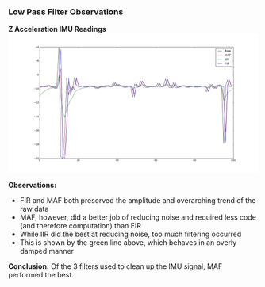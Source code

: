 ### Low Pass Filter Observations

<b>Z Acceleration IMU Readings</b>
![plot](https://github.com/stephanniec/stephanniec_ME433_2017/blob/master/HW10/filter_results.png)

<b>Observations:</b>
* FIR and MAF both preserved the amplitude and overarching trend of the raw data
* MAF, however, did a better job of reducing noise and required less code (and therefore computation) than FIR
* While IIR did the best at reducing noise, too much filtering occurred
* This is shown by the green line above, which behaves in an overly damped manner

<b>Conclusion:</b>
Of the 3 filters used to clean up the IMU signal, MAF performed the best.
